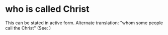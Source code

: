 
# who is called Christ
This can be stated in active form. Alternate translation: "whom some people call the Christ" (See: )